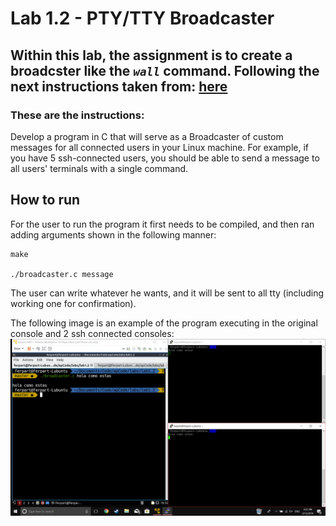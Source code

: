 # Lab 1.2 - PTY/TTY Broadcaster

## Within this lab, the assignment is to create a broadcster like the *`wall`* command. Following the next instructions taken from: [here](https://github.com/CodersSquad/ap-labs/tree/master/labs/lab1.2 "Lab 1.2 - PTY/TTY Broadcaster by obedmr")

### These are the instructions: 

Develop a program in C that will serve as a Broadcaster of custom messages for all connected users in your Linux machine. For
 example, if you have 5 ssh-connected users, you should be able to send a message to all users' terminals with a single
 command.

## How to run

For the user to run the program it first needs to be compiled, and then ran adding arguments shown in the following manner:

```
make

./broadcaster.c message

```

The user can write whatever he wants, and it will be sent to all tty (including working one for confirmation).

The following image is an example of the program executing in the original console and 2 ssh connected consoles:
![alt-text](https://github.com/ferpart/ap-labs/blob/master/labs/lab1.2/img/broadcasterExample.png "Testing of program ran on multiple virtual consoles.")
